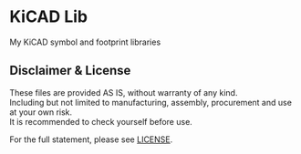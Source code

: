 # KiCAD Lib

My KiCAD symbol and footprint libraries

## Disclaimer & License

These files are provided AS IS, without warranty of any kind.  
Including but not limited to manufacturing, assembly, procurement and use at your own risk.  
It is recommended to check yourself before use.  

For the full statement, please see [LICENSE](/LICENSE).
